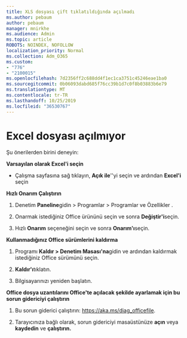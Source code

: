 ```yaml
---
title: XLS dosyası çift tıklatıldığında açılmadı
ms.author: pebaum
author: pebaum
manager: mnirkhe
ms.audience: Admin
ms.topic: article
ROBOTS: NOINDEX, NOFOLLOW
localization_priority: Normal
ms.collection: Adm_O365
ms.custom:
- "776"
- "2100015"
ms.openlocfilehash: 7d2356ff2c688dd4f1ec1ca3751c45246eae1ba0
ms.sourcegitcommit: 0b06093dabd685f76cc39b1d7c0f8b03883b6e79
ms.translationtype: MT
ms.contentlocale: tr-TR
ms.lasthandoff: 10/25/2019
ms.locfileid: "36530767"
---
```

# <a name="excel-file-doesnt-open"></a>Excel dosyası açılmıyor

Şu önerilerden birini deneyin:

**Varsayılan olarak Excel'i seçin**

* Çalışma sayfasına sağ tıklayın, **Açık ile**''yi seçin ve ardından **Excel'i** seçin

**Hızlı Onarım Çalıştırın**

1. Denetim **Paneline**gidin > Programlar > Programlar ve Özellikler .

2. Onarmak istediğiniz Office ürününü seçin ve sonra **Değiştir'i**seçin.

3. Hızlı **Onarım** seçeneğini seçin ve sonra **Onarım'ı**seçin.

**Kullanmadığınız Office sürümlerini kaldırma**

1. Programı **Kaldır > Denetim Masası'na**gidin ve ardından kaldırmak istediğiniz Office sürümünü seçin.

2. **Kaldır'ı**tıklatın.

3. Bilgisayarınızı yeniden başlatın.

**Office dosya uzantılarını Office'te açılacak şekilde ayarlamak için bu sorun gidericiyi çalıştırın**

1. Bu sorun giderici çalıştırın: https://aka.ms/diag_officefile.

2. Tarayıcınıza bağlı olarak, sorun gidericiyi masaüstünüze **açın** veya **kaydedin** ve **çalıştırın.**
